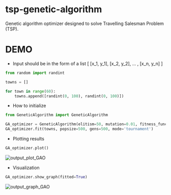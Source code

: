 # tsp-genetic-algorithm

Genetic algorithm optimizer designed to solve Travelling Salesman Problem (TSP). 

# DEMO 

* Input should be in the form of a list [ [x_1, y_1], [x_2, y_2], ... , [x_n, y_n] ]
```python
from random import randint

towns = []

for town in range(60):
    towns.append([randint(0, 100), randint(0, 100)])
```
* How to initialize 
```python
from GeneticAlgorithm import GeneticAlgorithm

GA_optimizer = GeneticAlgorithm(elitism=50, mutation=0.01, fitness_function_degree=1.0)
GA_optimizer.fit(towns, popsize=500, gens=500, mode='tournament')
```

* Plotting results 
```python
GA_optimizer.plot()
```
![output_plot_GAO](https://user-images.githubusercontent.com/114445740/193552513-93860d5f-f650-409d-be28-671157f81a87.png)


* Visualization 
```python
GA_optimizer.show_graph(fitted=True)
```
![output_graph_GAO](https://user-images.githubusercontent.com/114445740/193552547-e637b143-7da3-46c1-a0d3-727ba5510997.png)
